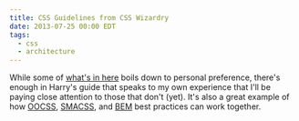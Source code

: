 ```yaml
---
title: CSS Guidelines from CSS Wizardry
date: 2013-07-25 00:00 EDT
tags:
  - css
  - architecture
---
```


While some of [what's in here](https://github.com/csswizardry/CSS-Guidelines) boils down to personal preference, there's enough in Harry's guide that speaks to my own experience that I'll be paying close attention to those that don't (yet). It's also a great example of how [OOCSS](http://oocss.org/), [SMACSS](http://smacss.com/), and [BEM](http://bem.info/method/) best practices can work together.
